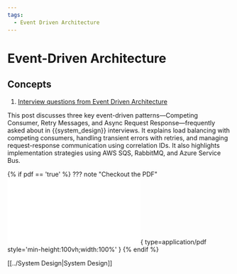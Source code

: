 ```yaml
---
tags:
  - Event Driven Architecture
---
```


# Event-Driven Architecture

## Concepts

1. [Interview questions from Event Driven Architecture](https://newsletter.systemdesigncodex.com/p/3-interview-questions-on-event-driven?ref=dailydev)

This post discusses three key event-driven patterns—Competing Consumer, Retry Messages, and Async Request Response—frequently asked about in {{system_design}} interviews. It explains load balancing with competing consumers, handling transient errors with retries, and managing request-response communication using correlation IDs. It also highlights implementation strategies using AWS SQS, RabbitMQ, and Azure Service Bus.

{% if pdf == 'true' %}
??? note "Checkout the PDF"
      ![PDF](pdf/newsletter_systemdesigncodex_com_p_3_interview_questions_on_.pdf){ type=application/pdf style='min-height:100vh;width:100%' }
 {% endif %}

[[../System Design|System Design]]



